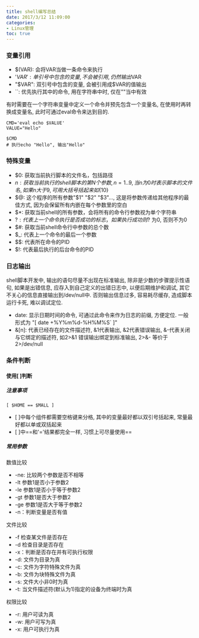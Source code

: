```yaml
---
title: shell编写总结
date: 2017/3/12 11:09:00
categories:
- Linux管理
toc: true
---
```


### 变量引用
- $(VAR): 会将VAR当做一条命令来执行
- '$VAR': 单引号中包含的变量, 不会被引用, 仍然输出$VAR
- "$VAR": 双引号中包含的变量, 会被引用成$VAR的值输出
- ``: 优先执行其中的命令, 用在字符串中时, 仅在""当中有效

有时需要在一个字符串变量中定义一个命令并预先包含一个变量名, 在使用时再转换成变量名, 此时可通过eval命令来达到目的.
```
CMD='eval echo $VALUE'
VALUE="Hello"

$CMD
# 执行echo "Hello", 输出"Hello"
```

### 特殊变量
- $0: 获取当前执行脚本的文件名，包括路径
- $n: 获取当前执行的shell脚本的第N个参数, n=1..9, 当n为0时表示脚本的文件名, 如果n大于9, 可用大括号括起来如${10}
- $@: 这个程序的所有参数"$1" "$2" "$3"..., 这是将参数传递给其他程序的最佳方式, 因为会保留所有内嵌在每个参数里的空白
- $*: 获取当前shell的所有参数，会将所有的命令行参数视为单个字符串
- $?: 代表上一个命令执行是否成功的标志，如果执行成功则$? 为0, 否则不为0
- $#: 获取当前shell命令行中参数的总个数
- $_: 代表上一个命令的最后一个参数
- $$: 代表所在命令的PID
- $!: 代表最后执行的后台命令的PID


### 日志输出
shell脚本开发中, 输出的语句尽量不出现在标准输出, 除非是少数的步骤提示性语句, 如果是出错信息, 应存入到自己定义的出错日志中, 以便后期维护和调试, 其它不关心的信息直接输出到/dev/null中. 否则输出信息过多, 容易耗尽缓存, 造成脚本运行卡死, 难以调试定位.

- date: 显示日期时间的命令, 可通过此命令来作为日志的前缀, 方便定位. 一般形式为 "[ date +%Y%m%d-%H%M%S` ]"
- &[n]: 代表已经存在的文件描述符, &1代表输出, &2代表错误输出, &-代表关闭与它绑定的描述符, 如2>&1 错误输出绑定到标准输出, 2>&- 等价于2>/dev/null

### 条件判断
#### 使用[ ]判断
##### 注意事项
`[ $HOME == $MALL ]`

- [ ]中每个组件都需要空格键来分格, 其中的变量最好都以双引号括起来, 常量最好都以单或双括起来
- [ ]中\==和'='结果都完全一样, 习惯上可尽量使用==

##### 常用参数
数值比较
- -ne: 比较两个参数是否不相等  
- -lt 参数1是否小于参数2
- -le 参数1是否小于等于参数2  
- -gt 参数1是否大于参数2  
- -ge 参数1是否大于等于参数2  
- -n：判断变量是否有值

文件比较
- -f 检查某文件是否存在
- -d 检查目录是否存在  
- -x：判断是否存在并有可执行权限
- -d: 文件为目录为真
- -c: 文件为字符特殊文件为真
- -b: 文件为块特殊文件为真
- -s: 文件大小非0时为真
- -t: 当文件描述符(默认为1)指定的设备为终端时为真 

权限比较
- -r: 用户可读为真
- -w: 用户可写为真
- -x: 用户可执行为真